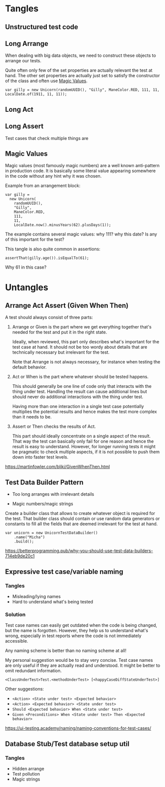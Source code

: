 # Tangles

## Unstructured test code

## Long Arrange

When dealing with big data objects, we need to construct these objects to arrange our tests.

Quite often only few of the set properties are actually relevant the test at hand.
The other set properties are actually just set to satisfy the constructor of the class and often use [Magic Values](#magic-values).

```
var gilly = new Unicorn(randomUUID(), "Gilly", ManeColor.RED, 111, 11, LocalDate.of(1911, 11, 11));
```

## Long Act

## Long Assert

Test cases that check multiple things are

## Magic Values

Magic values (most famously magic numbers) are a well known anti-pattern in production code.
It is basically some literal value appearing somewhere in the code without any hint why it was chosen.

Example from an arrangement block:

```
var gilly =
  new Unicorn(
    randomUUID(),
    "Gilly",
    ManeColor.RED,
    111,
    11,
    LocalDate.now().minusYears(62).plusDays(1));
```

The example contains several magic values: why 111? why this date? Is any of this important for the test?

This tangle is also quite common in assertions:

```
assertThat(gilly.age()).isEqualTo(61);
```

Why 61 in this case?

# Untangles

## Arrange Act Assert (Given When Then)

A test should always consist of three parts:

1. Arrange or Given is the part where we get everything together that's needed for the test and put it in the right state.

   Ideally, when reviewed, this part only describes what's important for the test case at hand.
   It should not be too wordy about details that are technically necessary but irrelevant for the test.

   Note that Arrange is not always necessary, for instance when testing the default behavior.

2. Act or When is the part where whatever should be tested happens.

   This should generally be one line of code only that interacts with the thing under test.
   Handling the result can cause additional lines but should never do additional interactions with the thing under test.

   Having more than one interaction in a single test case potentially multiplies the potential results and hence makes the test more complex than it needs to be.

3. Assert or Then checks the results of Act.

   This part should ideally concentrate on a single aspect of the result.
   That way the test can basically only fail for one reason and hence the result is easy to understand.
   However, for longer running tests it might be pragmatic to check multiple aspects, if it is not possible to push them down into faster test levels.

https://martinfowler.com/bliki/GivenWhenThen.html

## Test Data Builder Pattern

- Too long arranges with irrelevant details

- Magic numbers/magic strings

Create a builder class that allows to create whatever object is required for the test.
That builder class should contain or use random data generators or constants to fill all the fields that are deemed irrelevant for the test at hand.

```
var unicorn = new UnicornTestDataBuilder()
    .name("Micha")
    .build();
```

https://betterprogramming.pub/why-you-should-use-test-data-builders-714eb9de20c1

## Expressive test case/variable naming

### Tangles

- Misleading/lying names
- Hard to understand what's being tested

### Solution

Test case names can easily get outdated when the code is being changed, but the name is forgotten.
However, they help us to understand what's wrong, especially in test reports where the code is not immediately accessible.

Any naming scheme is better than no naming scheme at all!

My personal suggestion would be to stay very concise.
Test case names are only useful if they are actually read and understood.
It might be better to omit redundant information.

```plain
<ClassUnderTest>Test.<methodUnderTest> [<happyCaseDiffStateUnderTest>]
```

Other suggestions:

- `<Action> <State under test> <Expected behavior>`
- `<Action> <Expected behavior> <State under test>`
- `Should <Expected behavior> When <State under test>`
- `Given <Preconditions> When <State under test> Then <Expected behavior>`

https://ui-testing.academy/naming/naming-conventions-for-test-cases/

## Database Stub/Test database setup util

### Tangles

- Hidden arrange
- Test pollution
- Magic strings

